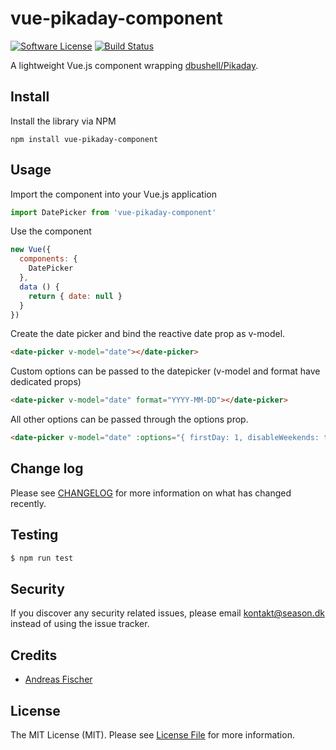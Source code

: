 # vue-pikaday-component

[![Software License][ico-license]](LICENSE.md)
[![Build Status][ico-travis]][link-travis]

A lightweight Vue.js component wrapping [dbushell/Pikaday](https://github.com/dbushell/Pikaday).

## Install
Install the library via NPM
```
npm install vue-pikaday-component
```

## Usage
Import the component into your Vue.js application
```js
import DatePicker from 'vue-pikaday-component'
```

Use the component
```js
new Vue({
  components: {
    DatePicker
  },
  data () {
    return { date: null }
  }
})
```

Create the date picker and bind the reactive date prop as v-model.
```html
<date-picker v-model="date"></date-picker>
```

Custom options can be passed to the datepicker (v-model and format have dedicated props)
```html
<date-picker v-model="date" format="YYYY-MM-DD"></date-picker>
```

All other options can be passed through the options prop.
```html
<date-picker v-model="date" :options="{ firstDay: 1, disableWeekends: true }"></date-picker>
```

## Change log

Please see [CHANGELOG](CHANGELOG.md) for more information on what has changed recently.

## Testing

``` bash
$ npm run test
```

## Security

If you discover any security related issues, please email kontakt@season.dk instead of using the issue tracker.

## Credits

- [Andreas Fischer][link-author]

## License

The MIT License (MIT). Please see [License File](LICENSE.md) for more information.

[ico-license]: https://img.shields.io/badge/license-MIT-brightgreen.svg?style=flat-square
[ico-travis]: https://img.shields.io/travis/anfischer/vue-pikaday/master.svg?style=flat-square

[link-travis]: https://travis-ci.org/anfischer/vue-pikaday
[link-author]: https://github.com/anfischer